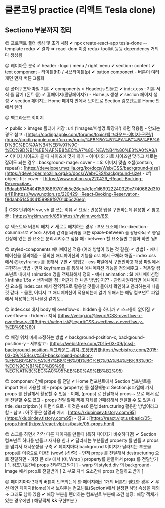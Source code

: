 # 클론코딩 practice (리액트 Tesla clone)

## Sectiono 부분까지 정리

😊 프로젝트 폴더 생성 및 초기 세팅
  ✔ npx create-react-app tesla-clone --template redux
  ✔ 결과 ⇒ react-dom 이랑 redux-toolkit 등등 dependency 거의다 생성됨

😊 레이아웃 분석
  ✔ header : logo / menu / right menu
  ✔ section : content
  ✔ text component
    - 타이틀(h1) / 서브타이틀(p)
  ✔ button component
    - 버튼이 여러개면 먼저 버튼 그룹화

😊 폴더구조와 파일 기본
  ✔ components > Header.js 만들고
  ✔ index.css : 기본 서식 틀 잡기 (폰트 등)
  ✔ 홈페이지(랜딩페이지?) - Home.js 생성
  ✔ section 페이지 생성
  ✔ section 페이지는 Home 페이지 안에서 보이므로 Section 컴포넌트를 Home 안에서 렌더

😊 백그라운드 이미지

  ✔ public > images 폴더에 저장 : url (’images/파일명.확장자’)  하면 적용됨
    - 안되는 경우 참고 : [https://codingapple.com/forums/topic/백그라운드-이미지-관련/](https://codingapple.com/forums/topic/%EB%B0%B1%EA%B7%B8%EB%9D%BC%EC%9A%B4%EB%93%9C-%EC%9D%B4%EB%AF%B8%EC%A7%80-%EA%B4%80%EB%A0%A8/)
  ✔ 이미지 사이즈가 클 때 사이즈에 맞게 하기
    - 이미지의 가로 사이즈만 맞추고 세로는 잘려도 되는 경우 : background-image: cover
    - 그외 이미지 맞춤 조절(contain, repeat) : [https://developer.mozilla.org/ko/docs/Web/CSS/background-size](https://developer.mozilla.org/ko/docs/Web/CSS/background-size)
    - cf) object-fit : cover
      - [https://www.notion.so/220429_-React-Booking-Reservation-f8daab5145404159988f9701db5c26eb#c1cc1d69922240329c7740662d3f0a41](https://www.notion.so/220429_-React-Booking-Reservation-f8daab5145404159988f9701db5c26eb)

📌 CSS 단위에서 vw, vh 를 쓰는 이유
  ✔ 요점 : 반응형 웹을 구현하는데 유용함
  ✔ 참고글 : [https://nykim.work/85](https://nykim.work/85)

😊 텍스트와 버튼의 배치
  ✔ 세로로 배치하는 경우 : 부모 요소에 flex-direction : column으로
  ✔ 요소 사이의 간격을 띄워줄 때는 space-between 을 활용하되
  ✔ 동일 선상에 있는 한 요소는 분리시켜주고 싶을 때 :  between 할 요소들만 그룹화 하면 됨!!

😊 styled-components 애니메이션 적용 (여러 방법이 있는 것 같음)
  ✔ 방법1
    - 애니메이션을 정의해줌
    - 정의한 애니메이션의 기능을 css 에서 구체화 해줌
    - index.css 에서 @keyframes 를 통해서 구현
  ✔ 방법2
    - css 파일에서 구현안하고 해당 파일에서 구현하는 방법
    - 먼저 keyframes 를 통해서 애니메이션 기능을 정의해주고
    - 적용할 컴포넌트 내에서 animation 명을 객체화해서 정의
        - 예시) animation : ${ 애니메이션명 } infinite 1.5s
  ✔ 생각해볼 점 : 어떤게 더 나은 방법인지??
    - 관리차원이라면 애니메이션 요소를 index.css 에서 전역적으로 활용할 것들에 몰아서 확인하고 관리하는게 나을 것 같다.
    - 물론, 어디서 그 애니메이션이 적용되는지 알기 위해서는 해당 컴포넌트 파일에서 적용하는게 나을것 같기도..

😊 index.css 에서 body 에 overflow-x : hidden 을 하니까
  ✔ 스크롤이 없어짐
  ✔ overflow-x : hidden : 지식 [https://velog.io/@leyuri/CSS-overflow-x-overflow-y-란](https://velog.io/@leyuri/CSS-overflow-x-overflow-y-%EB%9E%80)

😊 배경 위치 미세 조정하는 방법
  ✔ background-position-x, background-position-y
    - 세부참고 : [https://webisfree.com/2015-03-09/[css]-background-position-백그라운드-위치-조정방법](https://webisfree.com/2015-03-09/%5Bcss%5D-background-position-%EB%B0%B1%EA%B7%B8%EB%9D%BC%EC%9A%B4%EB%93%9C-%EC%9C%84%EC%B9%98-%EC%A1%B0%EC%A0%95%EB%B0%A9%EB%B2%95)

😊 component 간에 props 를 전달
  ✔ Home 컴포넌트에서 Section 컴포넌트를 import 해서 사용할 때
    - props (property) 를 설정해놓고 Section.js 파일에 가서 props 를 전달해서 활용할 수 잇음
    - 이때, (props) 로 전달해서 props.~ 으로 해서 값을 전달할 수도 있고
    - props 전달 할때 객체 자체를 언패킹해서 전달할 수 도 있음 ({ title, description }) 이런식으로
    - 이것은 es6 문법 detructuring 활용한 방법이라고 함
    - 참고 : 아주 좋은 설명과 예시 : [https://xiubindev.tistory.com/95](https://xiubindev.tistory.com/95)
    - 참고 : [https://react.vlpt.us/basic/05-props.html](https://react.vlpt.us/basic/05-props.html)

😊 스크롤 하면서 각각 다른 페이지를 만들때 (특히 페이지가 비슷하다면)
  ✔ Section 컴포넌트 하나를 만들고 재사용 한다
  ✔ 달라지는 부분들만 property 를 만들고 props 를 넘겨서 재사용성을 구축
  ✔ 페이지마다 background 이미지가 달라지는 부분을 props를 이중으로 이용!! (wow! 감탄함)
    - 먼저  props 를 전달해서 destructuring 으로 전달하면
    - 가장 큰 div 에서 (예, Wrap ) property를 만들어서 props 를 전달받기    [ 1. 컴포넌트간에 props 전달하고 받기 ]
    - warp 의 styled.div 의 background-image 에서 prop로 전달받기   [ 2. 부모 자식 요소간에 props 전달하고 받기 ]

😊 페이지마다 2개의 버튼이 반복되는데 한 페이지에선 1개의 버튼만 필요한 경우
  ✔ 우선 메인 페이지(Home)에서 보여주는 컴포넌트(Section)에서 설정한 해당 속성을 제외 ⇒ 그래도 남아 있음
  ✔ 해당 부분을 렌더하는 컴포넌트 부분에 조건 설정 : 해당 객체가 있는 경우에만 { 해당객체 && 구현부분 }